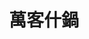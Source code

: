 ---
title: "萬客什鍋"
description: "萬客什鍋"
layout: shop
keywords:
  - 美食競賽
  - 台灣美食
  - 美食精選
datePublished: "2025-06-30"
dateModified: "2025-07-03"
city: "台北市"
district: "松山區"
address: "台北市松山區八德路四段217號"
phone: "0227485133"
geo: "25.049050192629483, 121.56428903287014"
google_map: "https://maps.app.goo.gl/493rsYuS2B6ywguB8"
footinder: "https://footinder.com.tw/%E5%8F%B0%E5%8C%97%E5%B8%82%E6%9D%BE%E5%B1%B1%E5%8D%80/76083/"
official: "https://www.wankeshabu.com/"
award:
  - name: "500盤"
    year: "2024"
    entries:
      - dishes:
          - "招牌麻油炸蛋"

---